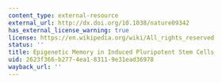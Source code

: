 ```yaml
---
content_type: external-resource
external_url: http://dx.doi.org/10.1038/nature09342
has_external_license_warning: true
license: https://en.wikipedia.org/wiki/All_rights_reserved
status: ''
title: Epigenetic Memory in Induced Pluripotent Stem Cells
uid: 2623f366-b277-4ea1-8311-9e31ead36978
wayback_url: ''
---
```

